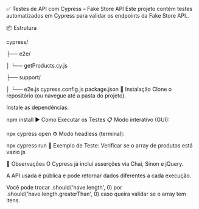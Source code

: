 ✅ Testes de API com Cypress – Fake Store API
Este projeto contém testes automatizados em Cypress para validar os endpoints da Fake Store API..

📦 Estrutura

cypress/

├── e2e/

│   └── getProducts.cy.js

├── support/

│   └── e2e.js
cypress.config.js
package.json
🔧 Instalação
Clone o repositório (ou navegue até a pasta do projeto).

Instale as dependências:

npm install
▶️ Como Executar os Testes
📋 Modo interativo (GUI):

npx cypress open
⚙️ Modo headless (terminal):

npx cypress run
🧪 Exemplo de Teste: Verificar se o array de produtos está vazio
js

📌 Observações
O Cypress já inclui asserções via Chai, Sinon e jQuery.

A API usada é pública e pode retornar dados diferentes a cada execução.

Você pode trocar .should('have.length', 0) por .should('have.length.greaterThan', 0) caso queira validar se o array tem itens.
